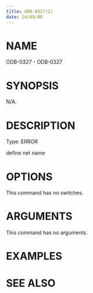 ```yaml
---
title: ODB-0327(2)
date: 24/09/08
---
```


# NAME

ODB-0327 - ODB-0327

# SYNOPSIS

N/A.

# DESCRIPTION

Type: ERROR

define net name

# OPTIONS

This command has no switches.

# ARGUMENTS

This command has no arguments.

# EXAMPLES

# SEE ALSO
